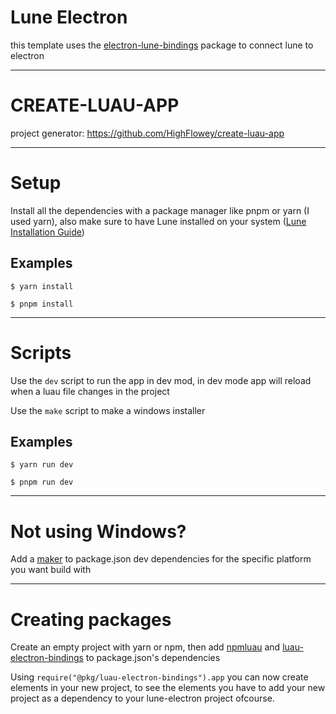 # Lune Electron
this template uses the [electron-lune-bindings](https://www.npmjs.com/package/electron-lune-bindings) package to connect lune to electron

---
# CREATE-LUAU-APP
project generator: https://github.com/HighFlowey/create-luau-app

---
# Setup
Install all the dependencies with a package manager like pnpm or yarn (I used yarn), also make sure to have Lune installed on your system ([Lune Installation Guide](https://lune-org.github.io/docs/getting-started/1-installation))

## Examples
```shell
$ yarn install
```
```shell
$ pnpm install
```

---
# Scripts
Use the `dev` script to run the app in dev mod, in dev mode app will reload when a luau file changes in the project

Use the `make` script to make a windows installer

## Examples
```shell
$ yarn run dev
```
```shell
$ pnpm run dev
```

---
# Not using Windows?
Add a [maker](https://www.electronforge.io/config/makers) to package.json dev dependencies for the specific platform you want build with

---
# Creating packages
Create an empty project with yarn or npm, then add [npmluau](https://github.com/seaofvoices/npmluau/) and [luau-electron-bindings](https://github.com/HighFlowey/luau-electron-bindings) to package.json's dependencies

Using `require("@pkg/luau-electron-bindings").app` you can now create elements in your new project, to see the elements you have to add your new project as a dependency to your lune-electron project ofcourse.

